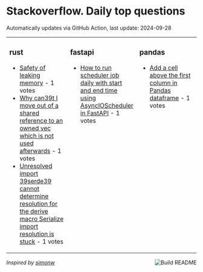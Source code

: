 # Stackoverflow. Daily top questions 

Automatically updates via GitHub Action, last update: <!-- date starts -->2024-09-28<!-- date ends -->


<table><tr><td valign="top" width="33%">

### rust
<!-- rust starts -->
* [Safety of leaking memory](https://stackoverflow.com/questions/79029577/safety-of-leaking-memory) - 1 votes
* [Why can39t I move out of a shared reference to an owned vec which is not used afterwards](https://stackoverflow.com/questions/79035150/why-cant-i-move-out-of-a-shared-reference-to-an-owned-vec-which-is-not-used-aft) - 1 votes
* [Unresolved import 39serde39 cannot determine resolution for the derive macro Serialize import resolution is stuck](https://stackoverflow.com/questions/79033984/unresolved-import-serde-cannot-determine-resolution-for-the-derive-macro-ser) - 1 votes
<!-- rust ends -->
</td><td valign="top" width="34%">


### fastapi
<!-- fastapi starts -->
* [How to run scheduler job daily with start and end time using AsyncIOScheduler in FastAPI](https://stackoverflow.com/questions/79031027/how-to-run-scheduler-job-daily-with-start-and-end-time-using-asyncioscheduler-in) - 1 votes
<!-- fastapi ends -->
</td><td valign="top" width="34%">


### pandas
<!-- pandas starts -->
* [Add a cell above the first column in Pandas dataframe](https://stackoverflow.com/questions/79033725/add-a-cell-above-the-first-column-in-pandas-dataframe) - 1 votes
<!-- pandas ends -->
</td></tr></table>

<a href="https://github.com/hp0404/hp0404/actions"><img src="https://github.com/hp0404/hp0404/workflows/Build%20README/badge.svg" align="right" alt="Build README"></a> <p>*Inspired by  [simonw](https://github.com/simonw/simonw)*</p>
